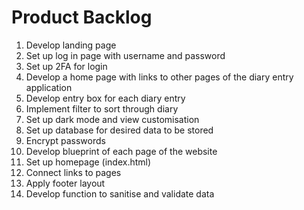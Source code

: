# Product Backlog

1. Develop landing page
2. Set up log in page with username and password
3. Set up 2FA for login
4. Develop a home page with links to other pages of the diary entry application
5. Develop entry box for each diary entry
6. Implement filter to sort through diary
7. Set up dark mode and view customisation
8. Set up database for desired data to be stored
9. Encrypt passwords
10. Develop blueprint of each page of the website
11. Set up homepage (index.html)
12. Connect links to pages
13. Apply footer layout
14. Develop function to sanitise and validate data
